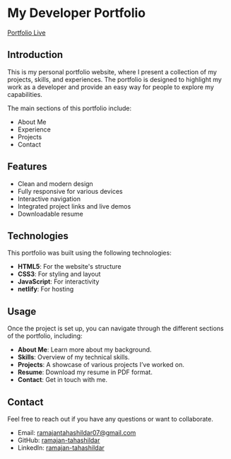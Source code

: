 # My Developer Portfolio
[Portfolio Live](https://ramajan-portfolio.netlify.app/)
## Introduction
This is my personal portfolio website, where I present a collection of my projects, skills, and experiences. The portfolio is designed to highlight my work as a developer and provide an easy way for people to explore my capabilities.

The main sections of this portfolio include:
- About Me
- Experience 
- Projects
- Contact

## Features
- Clean and modern design
- Fully responsive for various devices
- Interactive navigation
- Integrated project links and live demos
- Downloadable resume

## Technologies
This portfolio was built using the following technologies:
- **HTML5**: For the website's structure
- **CSS3**: For styling and layout
- **JavaScript**: For interactivity
- **netlify**: For hosting

## Usage
Once the project is set up, you can navigate through the different sections of the portfolio, including:
- **About Me**: Learn more about my background.
- **Skills**: Overview of my technical skills.
- **Projects**: A showcase of various projects I’ve worked on.
- **Resume**: Download my resume in PDF format.
- **Contact**: Get in touch with me.

## Contact
Feel free to reach out if you have any questions or want to collaborate.

- Email: [ramajantahashildar07@gmail.com](https://ramajantahashildar07@gmail.com)
- GitHub: [ramajan-tahashildar](https://github.com/ramajan-tahashildar)
- LinkedIn: [ramajan-tahashildar](https://www.linkedin.com/in/ramajan-tahashildar-094b67227/)
